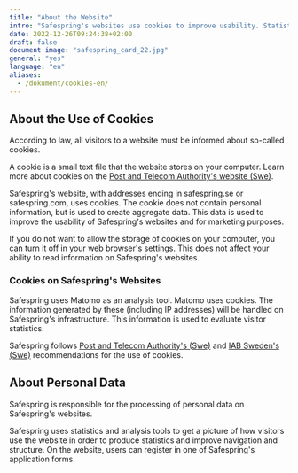 ```yaml
---
title: "About the Website"
intro: "Safespring's websites use cookies to improve usability. Statistics and analysis tools are used to improve the website."
date: 2022-12-26T09:24:38+02:00
draft: false
document image: "safespring_card_22.jpg"
general: "yes"
language: "en"
aliases:
  - /dokument/cookies-en/
---
```


## About the Use of Cookies

According to law, all visitors to a website must be informed about so-called cookies.

A cookie is a small text file that the website stores on your computer. Learn more about cookies on the [Post and Telecom Authority's website (Swe)](https://pts.se/internet-och-telefoni/kakor-cookies/ "Post and Telecom Authority's website about Cookies").

Safespring's website, with addresses ending in safespring.se or safespring.com, uses cookies. The cookie does not contain personal information, but is used to create aggregate data. This data is used to improve the usability of Safespring's websites and for marketing purposes.

If you do not want to allow the storage of cookies on your computer, you can turn it off in your web browser's settings. This does not affect your ability to read information on Safespring's websites.

### Cookies on Safespring's Websites

Safespring uses Matomo as an analysis tool. Matomo uses cookies. The information generated by these (including IP addresses) will be handled on Safespring's infrastructure. This information is used to evaluate visitor statistics.

Safespring follows [Post and Telecom Authority's (Swe)](https://pts.se/internet-och-telefoni/kakor-cookies/ "Post and Telecom Authority's website about Cookies") and [IAB Sweden's (Swe)](https://iabsverige.se "IAB Sweden's recommendations for the use of cookies") recommendations for the use of cookies.

## About Personal Data

Safespring is responsible for the processing of personal data on Safespring's websites.

Safespring uses statistics and analysis tools to get a picture of how visitors use the website in order to produce statistics and improve navigation and structure. On the website, users can register in one of Safespring's application forms.
